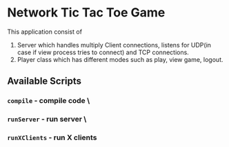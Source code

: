 # Network Tic Tac Toe Game
This application consist of 
1. Server which handles multiply Client connections, listens for UDP(in case if view process tries to connect) and TCP connections. 
2. Player class which has different modes such as play, view game, logout.

## Available Scripts

### `compile`  - compile code \
### `runServer`  - run server \
### `runXClients`  - run X clients
